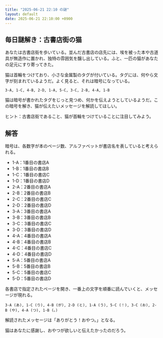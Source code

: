 ```yaml
---
title: "2025-06-21 22:10 の謎"
layout: default
date: 2025-06-21 22:10:00 +0900
---
```

## 毎日謎解き：古書店街の猫

あなたは古書店街を歩いている。並んだ古書店の店先には、埃を被った本や古道具が無造作に置かれ、独特の雰囲気を醸し出している。ふと、一匹の猫があなたの足元にすり寄ってきた。

猫は首輪をつけており、小さな金属製のタグが付いている。タグには、何やら文字が刻まれているようだ。よく見ると、それは暗号になっている。

```
3-A, 1-C, 4-B, 2-D, 1-A, 5-C, 3-C, 2-B, 4-A, 1-B
```

猫は暗号が書かれたタグをじっと見つめ、何かを伝えようとしているようだ。この暗号を解き、猫が伝えたいメッセージを解読してほしい。

ヒント：古書店街であること、猫が首輪をつけていることに注目してみよう。

## 解答

暗号は、各数字が本のページ数、アルファベットが書店名を表していると考えられる。

*   1-A：1番目の書店A
*   1-B：1番目の書店B
*   1-C：1番目の書店C
*   1-D：1番目の書店D
*   2-A：2番目の書店A
*   2-B：2番目の書店B
*   2-C：2番目の書店C
*   2-D：2番目の書店D
*   3-A：3番目の書店A
*   3-B：3番目の書店B
*   3-C：3番目の書店C
*   3-D：3番目の書店D
*   4-A：4番目の書店A
*   4-B：4番目の書店B
*   4-C：4番目の書店C
*   4-D：4番目の書店D
*   5-A：5番目の書店A
*   5-B：5番目の書店B
*   5-C：5番目の書店C
*   5-D：5番目の書店D

各書店で指定されたページを開き、一番上の文字を順番に読んでいくと、メッセージが現れる。

```
3-A (あ), 1-C (り), 4-B (が), 2-D (と), 1-A (う), 5-C (！), 3-C (お), 2-B (や), 4-A (つ), 1-B (。)
```

解読されたメッセージは「ありがとう！おやつ。」となる。

猫はあなたに感謝し、おやつが欲しいと伝えたかったのだろう。
